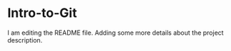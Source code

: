 # Intro-to-Git
I am editing the README file. Adding some more details about the project description.

